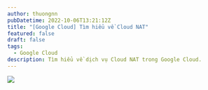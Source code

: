 ```yaml
---
author: thuongnn
pubDatetime: 2022-10-06T13:21:12Z
title: "[Google Cloud] Tìm hiểu về Cloud NAT"
featured: false
draft: false
tags:
  - Google Cloud
description: Tìm hiểu về dịch vụ Cloud NAT trong Google Cloud.
---
```


![](https://github.com/user-attachments/assets/a21ffe45-27f9-400d-bdd2-2640fa3d7d68)

